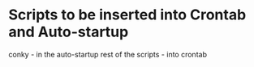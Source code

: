 # Scripts to be inserted into Crontab and Auto-startup

conky - in the auto-startup
rest of the scripts - into crontab
